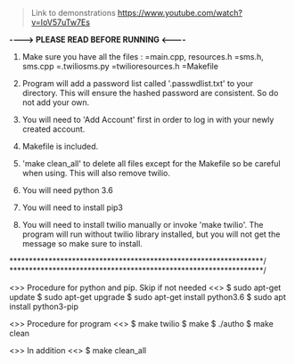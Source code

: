 > Link to demonstrations https://www.youtube.com/watch?v=IoV57uTw7Es

**----> PLEASE READ BEFORE RUNNING <----**
<br>

1. Make sure you have all the files : 
             =main.cpp, resources.h
             =sms.h, sms.cpp
             =.twiliosms.py
	     =twilioresources.h
             =Makefile

2. Program will add a password list called '.passwdlist.txt' to your directory. This will ensure the hashed password are consistent. So do not add your own.

3. You will need to 'Add Account' first in order to log in with your newly created account.

4. Makefile is included.

5. 'make clean_all' to delete all files except for the Makefile so be careful when using. This will also remove twilio. 

6. You will need python 3.6

7. You will need to install pip3

8. You will need to install twilio manually or invoke 'make twilio'. The program will run without twilio library installed, but you will not get the message so make sure to install.



*****************************************************************/
*****************************************************************/

<>> Procedure for python and pip. Skip if not needed <<>
$ sudo apt-get update
$ sudo apt-get upgrade
$ sudo apt-get install python3.6
$ sudo apt install python3-pip

<>> Procedure for program <<>
$ make twilio 
$ make 
$ ./autho 
$ make clean 

<>> In addition <<>
$ make clean_all 




